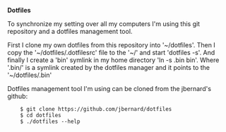 **Dotfiles**

To synchronize my setting over all my computers I'm using this git repository and a dotfiles management tool.

First I clone my own dotfiles from this repository into '~/dotfiles'. Then I copy the '~/dotfiles/.dotfilesrc' file to the '~/' and start 'dotfiles -s'. And finally I create a 'bin' symlink in my home directory 'ln -s .bin bin'. Where '.bin/' is a symlink created by the dotfiles manager and it points to the '~/dotfiles/.bin'

Dotfiles management tool I'm using can be cloned from the jbernard's github:
```
    $ git clone https://github.com/jbernard/dotfiles
    $ cd dotfiles
    $ ./dotfiles --help
```


